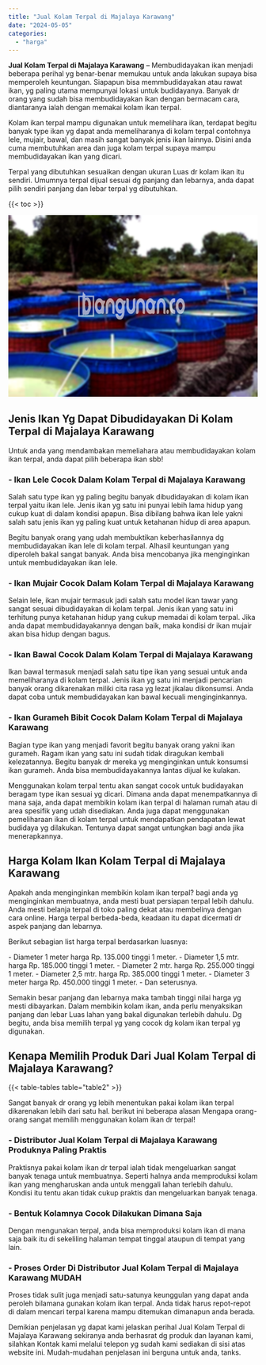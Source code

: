 ```yaml
---
title: "Jual Kolam Terpal di Majalaya Karawang"
date: "2024-05-05"
categories: 
  - "harga"
---
```


**Jual Kolam Terpal di Majalaya Karawang** – Membudidayakan ikan menjadi beberapa perihal yg benar-benar memukau untuk anda lakukan supaya bisa memperoleh keuntungan. Siapapun bisa memmbudidayakan atau rawat ikan, yg paling utama mempunyai lokasi untuk budidayanya. Banyak dr orang yang sudah bisa membudidayakan ikan dengan bermacam cara, diantaranya ialah dengan memakai kolam ikan terpal.

Kolam ikan terpal mampu digunakan untuk memelihara ikan, terdapat begitu banyak type ikan yg dapat anda memeliharanya di kolam terpal contohnya lele, mujair, bawal, dan masih sangat banyak jenis ikan lainnya. Disini anda cuma membutuhkan area dan juga kolam terpal supaya mampu membudidayakan ikan yang dicari.

Terpal yang dibutuhkan sesuaikan dengan ukuran Luas dr kolam ikan itu sendiri. Umumnya terpal dijual sesuai dg panjang dan lebarnya, anda dapat pilih sendiri panjang dan lebar terpal yg dibutuhkan.

{{< toc >}}

![Jual Kolam Terpal di Majalaya Karawang](/images/jual-kolam-terpal-42.png)

## Jenis Ikan Yg Dapat Dibudidayakan Di Kolam Terpal di Majalaya Karawang

Untuk anda yang mendambakan memeliahara atau membudidayakan kolam ikan terpal, anda dapat pilih beberapa ikan sbb!

### \- Ikan Lele Cocok Dalam Kolam Terpal di Majalaya Karawang

Salah satu type ikan yg paling begitu banyak dibudidayakan di kolam ikan terpal yaitu ikan lele. Jenis ikan yg satu ini punyai lebih lama hidup yang cukup kuat di dalam kondisi apapun. Bisa dibilang bahwa ikan lele yakni salah satu jenis ikan yg paling kuat untuk ketahanan hidup di area apapun.

Begitu banyak orang yang udah membuktikan keberhasilannya dg membudidayakan ikan lele di kolam terpal. Alhasil keuntungan yang diperoleh bakal sangat banyak. Anda bisa mencobanya jika menginginkan untuk membudidayakan ikan lele.

### \- Ikan Mujair Cocok Dalam Kolam Terpal di Majalaya Karawang

Selain lele, ikan mujair termasuk jadi salah satu model ikan tawar yang sangat sesuai dibudidayakan di kolam terpal. Jenis ikan yang satu ini terhitung punya ketahanan hidup yang cukup memadai di kolam terpal. Jika anda dapat membudidayakannya dengan baik, maka kondisi dr ikan mujair akan bisa hidup dengan bagus.

### \- Ikan Bawal Cocok Dalam Kolam Terpal di Majalaya Karawang

Ikan bawal termasuk menjadi salah satu tipe ikan yang sesuai untuk anda memeliharanya di kolam terpal. Jenis ikan yg satu ini menjadi pencarian banyak orang dikarenakan miliki cita rasa yg lezat jikalau dikonsumsi. Anda dapat coba untuk membudidayakan kan bawal kecuali menginginkannya.

### \- Ikan Gurameh Bibit Cocok Dalam Kolam Terpal di Majalaya Karawang

Bagian type ikan yang menjadi favorit begitu banyak orang yakni ikan gurameh. Ragam ikan yang satu ini sudah tidak diragukan kembali kelezatannya. Begitu banyak dr mereka yg menginginkan untuk konsumsi ikan gurameh. Anda bisa membudidayakannya lantas dijual ke kulakan.

Menggunakan kolam terpal tentu akan sangat cocok untuk budidayakan beragam type ikan sesuai yg dicari. Dimana anda dapat menempatkannya di mana saja, anda dapat membikin kolam ikan terpal di halaman rumah atau di area spesifik yang udah disediakan. Anda juga dapat menggunakan pemeliharaan ikan di kolam terpal untuk mendapatkan pendapatan lewat budidaya yg dilakukan. Tentunya dapat sangat untungkan bagi anda jika menerapkannya.

## Harga Kolam Ikan Kolam Terpal di Majalaya Karawang

Apakah anda menginginkan membikin kolam ikan terpal? bagi anda yg menginginkan membuatnya, anda mesti buat persiapan terpal lebih dahulu. Anda mesti belanja terpal di toko paling dekat atau membelinya dengan cara online. Harga terpal berbeda-beda, keadaan itu dapat dicermati dr aspek panjang dan lebarnya.

Berikut sebagian list harga terpal berdasarkan luasnya:

\- Diameter 1 meter harga Rp. 135.000 tinggi 1 meter. - Diameter 1,5 mtr. harga Rp. 185.000 tinggi 1 meter. - Diameter 2 mtr. harga Rp. 255.000 tinggi 1 meter. - Diameter 2,5 mtr. harga Rp. 385.000 tinggi 1 meter. - Diameter 3 meter harga Rp. 450.000 tinggi 1 meter. - Dan seterusnya.

Semakin besar panjang dan lebarnya maka tambah tinggi nilai harga yg mesti dibayarkan. Dalam membikin kolam ikan, anda perlu menyaksikan panjang dan lebar Luas lahan yang bakal digunakan terlebih dahulu. Dg begitu, anda bisa memilih terpal yg yang cocok dg kolam ikan terpal yg digunakan.

## Kenapa Memilih Produk Dari Jual Kolam Terpal di Majalaya Karawang?

{{< table-tables table="table2" >}}

Sangat banyak dr orang yg lebih menentukan pakai kolam ikan terpal dikarenakan lebih dari satu hal. berikut ini beberapa alasan Mengapa orang-orang sangat memilih menggunakan kolam ikan dr terpal!

### \- Distributor Jual Kolam Terpal di Majalaya Karawang Produknya Paling Praktis

Praktisnya pakai kolam ikan dr terpal ialah tidak mengeluarkan sangat banyak tenaga untuk membuatnya. Seperti halnya anda memproduksi kolam ikan yang mengharuskan anda untuk menggali lahan terlebih dahulu. Kondisi itu tentu akan tidak cukup praktis dan mengeluarkan banyak tenaga.

### \- Bentuk Kolamnya Cocok Dilakukan Dimana Saja

Dengan mengunakan terpal, anda bisa memproduksi kolam ikan di mana saja baik itu di sekeliling halaman tempat tinggal ataupun di tempat yang lain.

### \- Proses Order Di Distributor Jual Kolam Terpal di Majalaya Karawang MUDAH

Proses tidak sulit juga menjadi satu-satunya keunggulan yang dapat anda peroleh bilamana gunakan kolam ikan terpal. Anda tidak harus repot-repot di dalam mencari terpal karena mampu ditemukan dimanapun anda berada.

Demikian penjelasan yg dapat kami jelaskan perihal Jual Kolam Terpal di Majalaya Karawang sekiranya anda berhasrat dg produk dan layanan kami, silahkan Kontak kami melalui telepon yg sudah kami sediakan di sisi atas website ini. Mudah-mudahan penjelasan ini berguna untuk anda, tanks.
